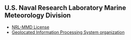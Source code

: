 ## U.S. Naval Research Laboratory Marine Meteorology Division

* [NRL-MMD License](https://github.com/U-S-NRL-Marine-Meteorology-Division/.github/blob/main/profile/LICENSE)
* [Geolocated Information Processing System organization](https://github.com/NRLMMD-GEOIPS/)

